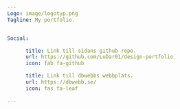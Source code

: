 ```yaml
---
Logo: image/logotyp.png
Tagline: My portfolio.


Social:

      title: Link till sidans github repo.
      url: https://github.com/LuDar01/design-portfolio
      icon: fab fa-github

      title: Link till dbwebbs webbplats.
      url: https://dbwebb.se/
      icon: fas fa-leaf
    
---
```

